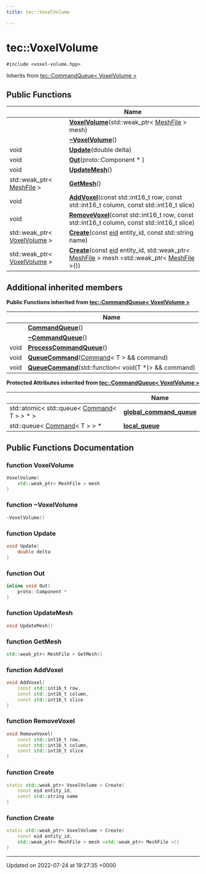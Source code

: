 ```yaml
---
title: tec::VoxelVolume

---
```


# tec::VoxelVolume






`#include <voxel-volume.hpp>`

Inherits from [tec::CommandQueue< VoxelVolume >](/engine/Classes/classtec_1_1_command_queue/)

## Public Functions

|                | Name           |
| -------------- | -------------- |
| | **[VoxelVolume](/engine/Classes/classtec_1_1_voxel_volume/#function-voxelvolume)**(std::weak_ptr< [MeshFile](/engine/Classes/classtec_1_1_mesh_file/) > mesh) |
| | **[~VoxelVolume](/engine/Classes/classtec_1_1_voxel_volume/#function-~voxelvolume)**() |
| void | **[Update](/engine/Classes/classtec_1_1_voxel_volume/#function-update)**(double delta) |
| void | **[Out](/engine/Classes/classtec_1_1_voxel_volume/#function-out)**(proto::Component * ) |
| void | **[UpdateMesh](/engine/Classes/classtec_1_1_voxel_volume/#function-updatemesh)**() |
| std::weak_ptr< [MeshFile](/engine/Classes/classtec_1_1_mesh_file/) > | **[GetMesh](/engine/Classes/classtec_1_1_voxel_volume/#function-getmesh)**() |
| void | **[AddVoxel](/engine/Classes/classtec_1_1_voxel_volume/#function-addvoxel)**(const std::int16_t row, const std::int16_t column, const std::int16_t slice) |
| void | **[RemoveVoxel](/engine/Classes/classtec_1_1_voxel_volume/#function-removevoxel)**(const std::int16_t row, const std::int16_t column, const std::int16_t slice) |
| std::weak_ptr< [VoxelVolume](/engine/Classes/classtec_1_1_voxel_volume/) > | **[Create](/engine/Classes/classtec_1_1_voxel_volume/#function-create)**(const [eid](/engine/Namespaces/namespacetec/#typedef-eid) entity_id, const std::string name) |
| std::weak_ptr< [VoxelVolume](/engine/Classes/classtec_1_1_voxel_volume/) > | **[Create](/engine/Classes/classtec_1_1_voxel_volume/#function-create)**(const [eid](/engine/Namespaces/namespacetec/#typedef-eid) entity_id, std::weak_ptr< [MeshFile](/engine/Classes/classtec_1_1_mesh_file/) > mesh =std::weak_ptr< [MeshFile](/engine/Classes/classtec_1_1_mesh_file/) >()) |

## Additional inherited members

**Public Functions inherited from [tec::CommandQueue< VoxelVolume >](/engine/Classes/classtec_1_1_command_queue/)**

|                | Name           |
| -------------- | -------------- |
| | **[CommandQueue](/engine/Classes/classtec_1_1_command_queue/#function-commandqueue)**() |
| | **[~CommandQueue](/engine/Classes/classtec_1_1_command_queue/#function-~commandqueue)**() |
| void | **[ProcessCommandQueue](/engine/Classes/classtec_1_1_command_queue/#function-processcommandqueue)**() |
| void | **[QueueCommand](/engine/Classes/classtec_1_1_command_queue/#function-queuecommand)**([Command](/engine/Classes/structtec_1_1_command/)< T > && command) |
| void | **[QueueCommand](/engine/Classes/classtec_1_1_command_queue/#function-queuecommand)**(std::function< void(T *)> && command) |

**Protected Attributes inherited from [tec::CommandQueue< VoxelVolume >](/engine/Classes/classtec_1_1_command_queue/)**

|                | Name           |
| -------------- | -------------- |
| std::atomic< std::queue< [Command](/engine/Classes/structtec_1_1_command/)< T > > * > | **[global_command_queue](/engine/Classes/classtec_1_1_command_queue/#variable-global-command-queue)**  |
| std::queue< [Command](/engine/Classes/structtec_1_1_command/)< T > > * | **[local_queue](/engine/Classes/classtec_1_1_command_queue/#variable-local-queue)**  |


## Public Functions Documentation

### function VoxelVolume

```cpp
VoxelVolume(
    std::weak_ptr< MeshFile > mesh
)
```


### function ~VoxelVolume

```cpp
~VoxelVolume()
```


### function Update

```cpp
void Update(
    double delta
)
```


### function Out

```cpp
inline void Out(
    proto::Component * 
)
```


### function UpdateMesh

```cpp
void UpdateMesh()
```


### function GetMesh

```cpp
std::weak_ptr< MeshFile > GetMesh()
```


### function AddVoxel

```cpp
void AddVoxel(
    const std::int16_t row,
    const std::int16_t column,
    const std::int16_t slice
)
```


### function RemoveVoxel

```cpp
void RemoveVoxel(
    const std::int16_t row,
    const std::int16_t column,
    const std::int16_t slice
)
```


### function Create

```cpp
static std::weak_ptr< VoxelVolume > Create(
    const eid entity_id,
    const std::string name
)
```


### function Create

```cpp
static std::weak_ptr< VoxelVolume > Create(
    const eid entity_id,
    std::weak_ptr< MeshFile > mesh =std::weak_ptr< MeshFile >()
)
```


-------------------------------

Updated on 2022-07-24 at 19:27:35 +0000